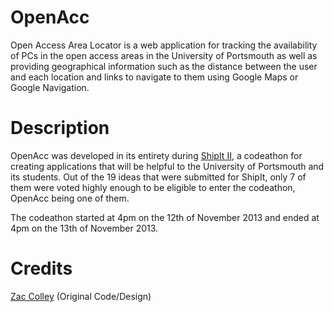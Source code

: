 OpenAcc
=======

Open Access Area Locator is a web application for tracking the availability of PCs in the open access areas in the University of Portsmouth as well as providing geographical information such as the distance between the user and each location and links to navigate to them using Google Maps or Google Navigation.


Description
===========

OpenAcc was developed in its entirety during [ShipIt II](https://sites.google.com/a/port.ac.uk/shipitnovember13/), a codeathon for creating applications that will be helpful to the University of Portsmouth and its students. Out of the 19 ideas that were submitted for ShipIt, only 7 of them were voted highly enough to be eligible to enter the codeathon, OpenAcc being one of them.

The codeathon started at 4pm on the 12th of November 2013 and ended at 4pm on the 13th of November 2013.


Credits
=======

[Zac Colley](https://github.com/zaccolley/hogwash) (Original Code/Design)